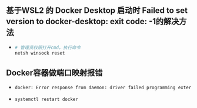 ## 基于WSL2 的 Docker Desktop 启动时 Failed to set version to docker-desktop: exit code: -1的解决方法

* ```bash
  # 管理员权限打开cmd，执行命令
  netsh winsock reset
  ```

## Docker容器做端口映射报错

* ```bash
  docker: Error response from daemon: driver failed programming external connectivity on endpoint lamp3 (46b7917c940f7358948e55ec2df69a4dec2c6c7071b002bd374e8dbf0d40022c): (iptables failed: iptables --wait -t nat -A DOCKER -p tcp -d 0/0 --dport 86 -j DNAT --to-destination 172.17.0.2:80 ! -i docker0: iptables: No chain/target/match by that name.
  ```

* ```bash
  systemctl restart docker
  ```
